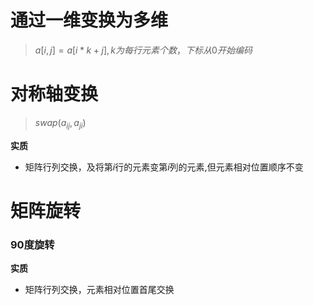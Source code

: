 # 通过一维变换为多维

> $a[i, j]=a[i*k+j],k为每行元素个数，下标从0开始编码$

# 对称轴变换

> $swap(a_{ij}, a_{ji})$

**实质**
- 矩阵行列交换，及将第$i$行的元素变第$i$列的元素,但元素相对位置顺序不变
# 矩阵旋转

### 90度旋转

**实质**
- 矩阵行列交换，元素相对位置首尾交换

